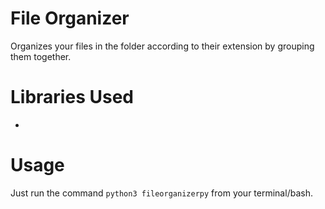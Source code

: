 # File Organizer
Organizes your files in the folder according to their extension by grouping them together.

# Libraries Used
- 

# Usage
Just run the command `python3 fileorganizerpy` from your terminal/bash.
